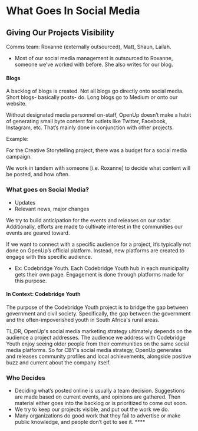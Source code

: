 # What Goes In Social Media

## Giving Our Projects Visibility

Comms team: Roxanne \(externally outsourced\), Matt, Shaun, Lailah.

* Most of our social media management is outsourced to Roxanne, someone we’ve worked with before. She also writes for our blog. 

#### Blogs

A backlog of blogs is created. Not all blogs go directly onto social media. Short blogs- basically posts- do. Long blogs go to Medium or onto our website. 

Without designated media personnel on-staff, OpenUp doesn’t make a habit of generating small byte content for outlets like Twitter, Facebook, Instagram, etc. That’s mainly done in conjunction with other projects.   


Example: 

For the Creative Storytelling project, there was a budget for a social media campaign.   


We work in tandem with someone \[i.e. Roxanne\] to decide what content will be posted, and how often.   


### What goes on Social Media? 

* Updates
* Relevant news, major changes

We try to build anticipation for the events and releases on our radar. Additionally, efforts are made to cultivate interest in the communities our events are geared toward. 

If we want to connect with a specific audience for a project, it’s typically not done on OpenUp’s official platform. Instead, new platforms are created to engage with this specific audience.   


* Ex: Codebridge Youth. Each Codebridge Youth hub in each municipality gets their own page. Engagement is done through platforms made for this purpose. 

#### In Context: Codebridge Youth 

The purpose of the Codebridge Youth project is to bridge the gap between government and civil society. Specifically, the gap between the government and the often-impoverished youth in South Africa's rural areas.  

TL;DR, OpenUp's social media marketing strategy ultimately depends on the audience a project addresses. The audience we address with Codebridge Youth enjoy seeing older people from their communities on the same social media platforms. So for CBY's social media strategy, OpenUp generates and releases community profiles and local achievements, alongside positive buzz and current about the company itself.  



### Who Decides

* Deciding what’s posted online is usually a team decision. Suggestions are made based on current events, and opinions are gathered. Then material either goes into the backlog or is prioritized to come out soon.  
* We try to keep our projects visible, and put out the work we do. 
* Many organizations do good work that they fail to advertise or make public knowledge, and people don’t get to see it. ****

